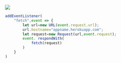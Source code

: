 ﻿[![](https://www.herokucdn.com/deploy/button.png)](https://heroku.com/deploy?template=https://github.com/gongkenanguan2020/vivo.git)

```js
addEventListener(
    "fetch",event => {
        let url=new URL(event.request.url);
        url.hostname="appname.herokuapp.com";
        let request=new Request(url,event.request);
        event. respondWith(
            fetch(request)
        )
    }
)
```